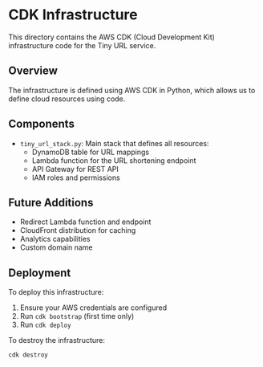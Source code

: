 # CDK Infrastructure

This directory contains the AWS CDK (Cloud Development Kit) infrastructure code for the Tiny URL service.

## Overview

The infrastructure is defined using AWS CDK in Python, which allows us to define cloud resources using code.

## Components

- `tiny_url_stack.py`: Main stack that defines all resources:
  - DynamoDB table for URL mappings
  - Lambda function for the URL shortening endpoint
  - API Gateway for REST API
  - IAM roles and permissions

## Future Additions

- Redirect Lambda function and endpoint
- CloudFront distribution for caching
- Analytics capabilities
- Custom domain name

## Deployment

To deploy this infrastructure:

1. Ensure your AWS credentials are configured
2. Run `cdk bootstrap` (first time only)
3. Run `cdk deploy`

To destroy the infrastructure:

```bash
cdk destroy
```
